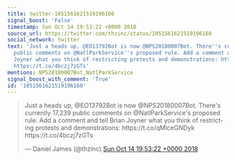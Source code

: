 ```yaml
---
title: twitter-1051561621519196160
signal_boost: 'False'
timestamp: Sun Oct 14 19:53:22 +0000 2018
source_url: https://twitter.com/thzinc/status/1051561621519196160
social_network: twitter
text: 'Just a heads up, @EO13792Bot is now @NPS20180007Bot. There''s currently 17,239
  public comments on @NatlParkService''s proposed rule. Add a comment and tell Brian
  Joyner what you think of restricting protests and demonstrations: https://t.co/qMlceGNDyk
  https://t.co/4bczj7zGTs'
mentions: NPS20180007Bot,NatlParkService
signal_boost_with_comment: 'True'
id: '1051561621519196160'
---
```


<blockquote class="twitter-tweet"><p lang="en" dir="ltr">Just a heads up, @EO13792Bot is now @NPS20180007Bot. There's currently 17,239 public comments on @NatlParkService's proposed rule. Add a comment and tell Brian Joyner what you think of restricting protests and demonstrations: https://t.co/qMlceGNDyk https://t.co/4bczj7zGTs</p>&mdash; Daniel James (@thzinc) <a href="https://twitter.com/thzinc/status/1051561621519196160">Sun Oct 14 19:53:22 +0000 2018</a></blockquote> <script async src="https://platform.twitter.com/widgets.js" charset="utf-8"></script>